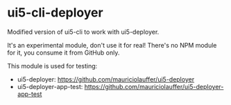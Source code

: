 # ui5-cli-deployer
Modified version of ui5-cli to work with ui5-deployer.

It's an experimental module, don't use it for real! There's no NPM module for it, you consume it from GitHub only.

This module is used for testing:
- ui5-deployer: https://github.com/mauriciolauffer/ui5-deployer
- ui5-deployer-app-test: https://github.com/mauriciolauffer/ui5-deployer-app-test

